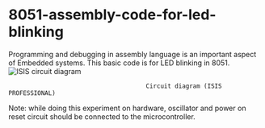 # 8051-assembly-code-for-led-blinking
Programming and debugging in assembly language is an important aspect of Embedded systems. This basic code is for LED blinking in 8051. 
![ISIS circuit diagram](https://user-images.githubusercontent.com/111372019/200154782-01711a06-7797-4c4c-8f62-141610df83f4.JPG)

                                          Circuit diagram (ISIS PROFESSIONAL)
                
Note: while doing this experiment on hardware, oscillator and power on reset circuit should be connected to the microcontroller.
